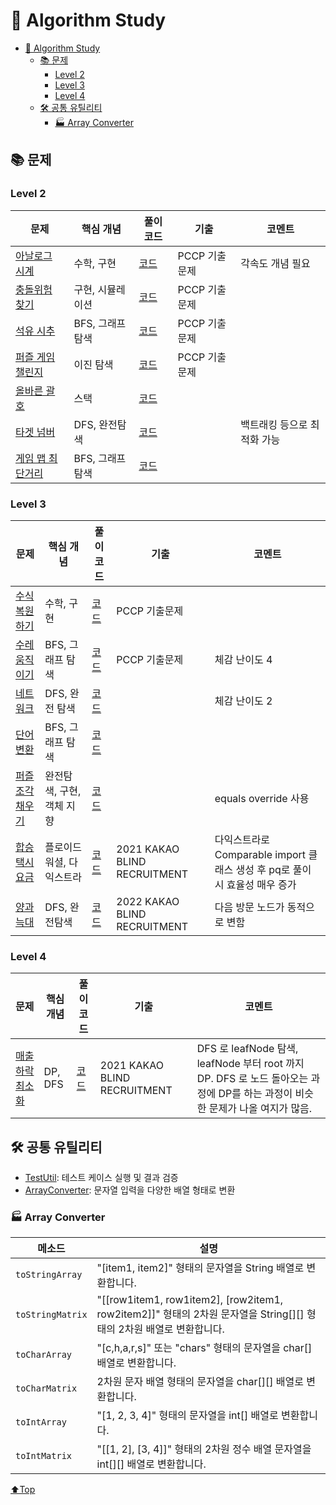# 🎯 Algorithm Study

<!-- TOC -->

* [🎯 Algorithm Study](#-algorithm-study)
    * [📚 문제](#-문제)
        * [Level 2](#level-2)
        * [Level 3](#level-3)
        * [Level 4](#level-4)
    * [🛠 공통 유틸리티](#-공통-유틸리티)
        * [🏭️ Array Converter](#-array-converter)

<!-- TOC -->

## 📚 문제

### Level 2

| 문제                                                                            | 핵심 개념       | 풀이 코드                                                                    | 기출        | 코멘트             |
|-------------------------------------------------------------------------------|-------------|--------------------------------------------------------------------------|-----------|-----------------|
| [아날로그 시계](https://school.programmers.co.kr/learn/courses/30/lessons/250135)   | 수학, 구현      | [코드](./src/main/java/gbpark/programmers/level2/AnalogClock.java)         | PCCP 기출문제 | 각속도 개념 필요       |
| [충돌위험 찾기](https://school.programmers.co.kr/learn/courses/30/lessons/340211)   | 구현, 시뮬레이션   | [코드](./src/main/java/gbpark/programmers/level2/CollisionDetection.java)  | PCCP 기출문제 |                 |
| [석유 시추](https://school.programmers.co.kr/learn/courses/30/lessons/250136)     | BFS, 그래프 탐색 | [코드](./src/main/java/gbpark/programmers/level2/OilExtraction.java)       | PCCP 기출문제 |                 |
| [퍼즐 게임 챌린지](https://school.programmers.co.kr/learn/courses/30/lessons/340212) | 이진 탐색       | [코드](./src/main/java/gbpark/programmers/level2/PuzzleGameChallenge.java) | PCCP 기출문제 |                 |
| [올바른 괄호](https://school.programmers.co.kr/learn/courses/30/lessons/12909)     | 스택          | [코드](./src/main/java/gbpark/programmers/level2/ValidBrackets.java)       |
| [타겟 넘버](https://school.programmers.co.kr/learn/courses/30/lessons/43165)      | DFS, 완전탐색   | [코드](./src/main/java/gbpark/programmers/level2/TargetNumber.java)        |           | 백트래킹 등으로 최적화 가능 |
| [게임 맵 최단거리](https://school.programmers.co.kr/learn/courses/30/lessons/1844)   | BFS, 그래프 탐색 | [코드](./src/main/java/gbpark/programmers/level2/ShortestGameMapPath.java) |

### Level 3

| 문제                                                                           | 핵심 개념           | 풀이 코드                                                                   | 기출                           | 코멘트                                                  |
|------------------------------------------------------------------------------|-----------------|-------------------------------------------------------------------------|------------------------------|------------------------------------------------------|
| [수식 복원하기](https://school.programmers.co.kr/learn/courses/30/lessons/340210)  | 수학, 구현          | [코드](./src/main/java/gbpark/programmers/level3/MathReconstruction.java) | PCCP 기출문제                    |                                                      |
| [수레 움직이기](https://school.programmers.co.kr/learn/courses/30/lessons/250134)  | BFS, 그래프 탐색     | [코드](./src/main/java/gbpark/programmers/level3/MovingCart.java)         | PCCP 기출문제                    | 체감 난이도 4                                             |
| [네트워크](https://school.programmers.co.kr/learn/courses/30/lessons/43162)      | DFS, 완전 탐색      | [코드](./src/main/java/gbpark/programmers/level3/Network.java)            |                              | 체감 난이도 2                                             |
| [단어변환](https://school.programmers.co.kr/learn/courses/30/lessons/43163)      | BFS, 그래프 탐색     | [코드](./src/main/java/gbpark/programmers/level3/WordConversion.java)     |                              |                                                      |
| [퍼즐 조각 채우기](https://school.programmers.co.kr/learn/courses/30/lessons/84021) | 완전탐색, 구현, 객체 지향 | [코드](./src/main/java/gbpark/programmers/level3/PuzzlePieceFilling.java) |                              | equals override 사용                                   |
| [합승 택시 요금](https://school.programmers.co.kr/learn/courses/30/lessons/72413)  | 플로이드 워셜, 다익스트라  | [코드](./src/main/java/gbpark/programmers/level3/TaxiCostSharing.java)    | 2021 KAKAO BLIND RECRUITMENT | 다익스트라로 Comparable import 클래스 생성 후 pq로 풀이 시 효율성 매우 증가 |
| [양과 늑대](https://school.programmers.co.kr/learn/courses/30/lessons/92343)     | DFS, 완전탐색       | [코드](./src/main/java/gbpark/programmers/level3/SheepAndWolf.java)       | 2022 KAKAO BLIND RECRUITMENT | 다음 방문 노드가 동적으로 변함                                    |

### Level 4

| 문제                                                                           | 핵심 개념   | 풀이 코드                                                                         | 기출                           | 코멘트                                                                                        |
|------------------------------------------------------------------------------|---------|-------------------------------------------------------------------------------|------------------------------|--------------------------------------------------------------------------------------------|
| [매출 하락 최소화](https://school.programmers.co.kr/learn/courses/30/lessons/72416) | DP, DFS | [코드](./src/main/java/gbpark/programmers/level4/MinimizingRevenueDecline.java) | 2021 KAKAO BLIND RECRUITMENT | DFS 로 leafNode 탐색, leafNode 부터 root 까지 DP. DFS 로 노드 돌아오는 과정에 DP를 하는 과정이 비슷한 문제가 나올 여지가 많음. |

## 🛠 공통 유틸리티

- [TestUtil](./src/main/java/gbpark/common/TestUtil.java): 테스트 케이스 실행 및 결과 검증
- [ArrayConverter](./src/main/java/gbpark/common/ArrayConverter.java): 문자열 입력을 다양한 배열 형태로 변환

### 🏭️ Array Converter

| 메소드              | 설명                                                                                            |
|------------------|-----------------------------------------------------------------------------------------------|
| `toStringArray`  | "[item1, item2]" 형태의 문자열을 String 배열로 변환합니다.                                                   |
| `toStringMatrix` | "[[row1item1, row1item2], [row2item1, row2item2]]" 형태의 2차원 문자열을 String[][] 형태의 2차원 배열로 변환합니다. |
| `toCharArray`    | "[c,h,a,r,s]" 또는 "chars" 형태의 문자열을 char[] 배열로 변환합니다.                                           |
| `toCharMatrix`   | 2차원 문자 배열 형태의 문자열을 char[][] 배열로 변환합니다.                                                        |
| `toIntArray`     | "[1, 2, 3, 4]" 형태의 문자열을 int[] 배열로 변환합니다.                                                      |
| `toIntMatrix`    | "[[1, 2], [3, 4]]" 형태의 2차원 정수 배열 문자열을 int[][] 배열로 변환합니다.                                      | |

[⬆️Top](#-algorithm-study)